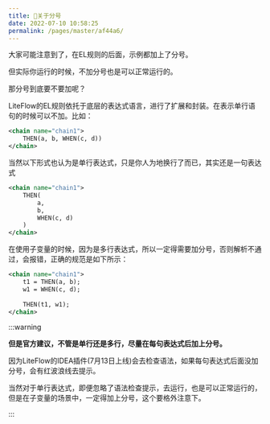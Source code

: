 ```yaml
---
title: 🌻关于分号
date: 2022-07-10 10:58:25
permalink: /pages/master/af44a6/
---
```


大家可能注意到了，在EL规则的后面，示例都加上了分号。

但实际你运行的时候，不加分号也是可以正常运行的。

那分号到底要不要加呢？

LiteFlow的EL规则依托于底层的表达式语言，进行了扩展和封装。在表示单行语句的时候可以不加。比如：

```xml
<chain name="chain1">
    THEN(a, b, WHEN(c, d))
</chain>
```

当然以下形式也认为是单行表达式，只是你人为地换行了而已，其实还是一句表达式

```xml
<chain name="chain1">
    THEN(
        a, 
        b, 
        WHEN(c, d)
    )
</chain>
```

在使用子变量的时候，因为是多行表达式，所以一定得需要加分号，否则解析不通过，会报错，正确的规范是如下所示：

```xml
<chain name="chain1">
    t1 = THEN(a, b);
    w1 = WHEN(c, d);
    
    THEN(t1, w1);
</chain>
```

:::warning

**但是官方建议，不管是单行还是多行，尽量在每句表达式后加上分号。**

因为LiteFlow的IDEA插件(7月13日上线)会去检查语法，如果每句表达式后面没加分号，会有红波浪线去提示。

当然对于单行表达式，即便忽略了语法检查提示，去运行，也是可以正常运行的，但是在子变量的场景中，一定得加上分号，这个要格外注意下。

:::
